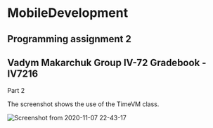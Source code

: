 # MobileDevelopment

## Programming assignment 2

## Vadym Makarchuk Group IV-72 Gradebook - IV7216
Part 2

The screenshot shows the use of the TimeVM class.

![Screenshot from 2020-11-07 22-43-17](https://user-images.githubusercontent.com/54179696/98451434-1f3a1d00-214e-11eb-8ea5-78288bcdda04.png)

